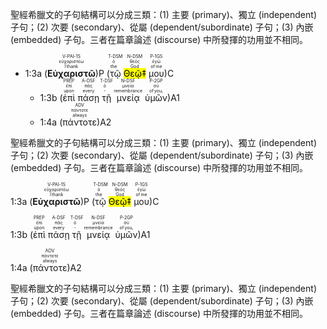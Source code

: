 聖經希臘文的子句結構可以分成三類：(1) 主要 (primary)、獨立 (independent) 子句；(2) 次要 (secondary)、從屬 (dependent/subordinate) 子句；(3) 內嵌 (embedded) 子句。三者在篇章論述 (discourse) 中所發揮的功用並不相同。


- <rt>1:3a</rt> (<RUBY><ruby><ruby>**Εὐχαριστῶ**<rt>I thank</rt></ruby><rt>εὐχαριστέω</rt></ruby><rt>V-PAI-1S</rt></RUBY>)P (<RUBY><ruby><ruby>τῷ<rt>the</rt></ruby><rt>ὁ</rt></ruby><rt>T-DSM</rt></RUBY> <RUBY><ruby><ruby><mark>Θεῷ‡</mark><rt>God</rt></ruby><rt>θεός</rt></ruby><rt>N-DSM</rt></RUBY> <RUBY><ruby><ruby>μου<rt>of me</rt></ruby><rt>ἐγώ</rt></ruby><rt>P-1GS</rt></RUBY>)C 
	- <rt>1:3b</rt> (<RUBY><ruby><ruby>ἐπὶ<rt>upon</rt></ruby><rt>ἐπί</rt></ruby><rt>PREP</rt></RUBY> <RUBY><ruby><ruby>πάσῃ<rt>every</rt></ruby><rt>πᾶς</rt></ruby><rt>A-DSF</rt></RUBY> <RUBY><ruby><ruby>τῇ<rt>‑</rt></ruby><rt>ὁ</rt></ruby><rt>T-DSF</rt></RUBY> <RUBY><ruby><ruby>μνείᾳ<rt>remembrance</rt></ruby><rt>μνεία</rt></ruby><rt>N-DSF</rt></RUBY> <RUBY><ruby><ruby>ὑμῶν<rt>of you,</rt></ruby><rt>σύ</rt></ruby><rt>P-2GP</rt></RUBY>)A1 
	- <rt>1:4a</rt> (<RUBY><ruby><ruby>πάντοτε<rt>always</rt></ruby><rt>πάντοτε</rt></ruby><rt>ADV</rt></RUBY>)A2


聖經希臘文的子句結構可以分成三類：(1) 主要 (primary)、獨立 (independent) 子句；(2) 次要 (secondary)、從屬 (dependent/subordinate) 子句；(3) 內嵌 (embedded) 子句。三者在篇章論述 (discourse) 中所發揮的功用並不相同。

<rt>1:3a</rt> (<RUBY><ruby><ruby>**Εὐχαριστῶ**<rt>I thank</rt></ruby><rt>εὐχαριστέω</rt></ruby><rt>V-PAI-1S</rt></RUBY>)P (<RUBY><ruby><ruby>τῷ<rt>the</rt></ruby><rt>ὁ</rt></ruby><rt>T-DSM</rt></RUBY> <RUBY><ruby><ruby><mark>Θεῷ‡</mark><rt>God</rt></ruby><rt>θεός</rt></ruby><rt>N-DSM</rt></RUBY> <RUBY><ruby><ruby>μου<rt>of me</rt></ruby><rt>ἐγώ</rt></ruby><rt>P-1GS</rt></RUBY>)C 

<rt>1:3b</rt> (<RUBY><ruby><ruby>ἐπὶ<rt>upon</rt></ruby><rt>ἐπί</rt></ruby><rt>PREP</rt></RUBY> <RUBY><ruby><ruby>πάσῃ<rt>every</rt></ruby><rt>πᾶς</rt></ruby><rt>A-DSF</rt></RUBY> <RUBY><ruby><ruby>τῇ<rt>‑</rt></ruby><rt>ὁ</rt></ruby><rt>T-DSF</rt></RUBY> <RUBY><ruby><ruby>μνείᾳ<rt>remembrance</rt></ruby><rt>μνεία</rt></ruby><rt>N-DSF</rt></RUBY> <RUBY><ruby><ruby>ὑμῶν<rt>of you,</rt></ruby><rt>σύ</rt></ruby><rt>P-2GP</rt></RUBY>)A1 

<rt>1:4a</rt> (<RUBY><ruby><ruby>πάντοτε<rt>always</rt></ruby><rt>πάντοτε</rt></ruby><rt>ADV</rt></RUBY>)A2


聖經希臘文的子句結構可以分成三類：(1) 主要 (primary)、獨立 (independent) 子句；(2) 次要 (secondary)、從屬 (dependent/subordinate) 子句；(3) 內嵌 (embedded) 子句。三者在篇章論述 (discourse) 中所發揮的功用並不相同。
